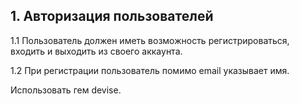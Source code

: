 ## 1. Авторизация пользователей
1.1 Пользователь должен иметь возможность регистрироваться, входить и выходить из своего аккаунта.

1.2 При регистрации пользователь помимо email указывает имя.

Использовать гем devise.

